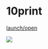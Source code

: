 
# 10print<br>

[launch/open](https://dsii-2018-unirsm.github.io/claudiapnf/10_print/variazione_02/index.html/@claudiapnf)

![](https://i.imgur.com/KQPKiyb.gif)
